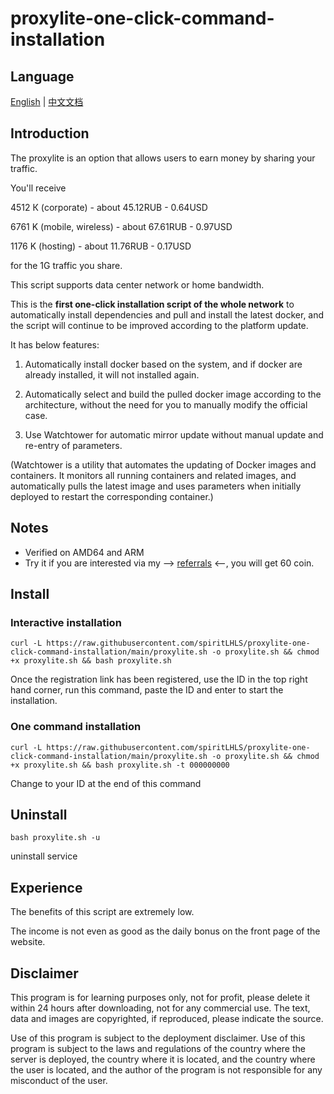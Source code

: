 # proxylite-one-click-command-installation

## Language

[English](README.md) | [中文文档](README_zh.md)

## **Introduction**

The proxylite is an option that allows users to earn money by sharing your traffic.

You'll receive 

4512 К (corporate) - about 45.12RUB - 0.64USD

6761 K (mobile, wireless) - about 67.61RUB - 0.97USD

1176 K (hosting) - about 11.76RUB - 0.17USD

for the 1G traffic you share.

This script supports data center network or home bandwidth.

This is the **first one-click installation script of the whole network** to automatically install dependencies and pull and install the latest docker, and the script will continue to be improved according to the platform update.

It has below features:

1. Automatically install docker based on the system, and if docker are already installed, it will not installed again.

2. Automatically select and build the pulled docker image according to the architecture, without the need for you to manually modify the official case.

3. Use Watchtower for automatic mirror update without manual update and re-entry of parameters.

(Watchtower is a utility that automates the updating of Docker images and containers. It monitors all running containers and related images, and automatically pulls the latest image and uses parameters when initially deployed to restart the corresponding container.)

## Notes

- Verified on AMD64 and ARM
- Try it if you are interested via my --> [referrals](https://proxylite.ru/?r=JLEU2ZZQ) <--, you will get 60 coin.

## Install

### Interactive installation

```shell
curl -L https://raw.githubusercontent.com/spiritLHLS/proxylite-one-click-command-installation/main/proxylite.sh -o proxylite.sh && chmod +x proxylite.sh && bash proxylite.sh
```

Once the registration link has been registered, use the ID in the top right hand corner, run this command, paste the ID and enter to start the installation.

### One command installation

```shell
curl -L https://raw.githubusercontent.com/spiritLHLS/proxylite-one-click-command-installation/main/proxylite.sh -o proxylite.sh && chmod +x proxylite.sh && bash proxylite.sh -t 000000000
```

Change to your ID at the end of this command

## Uninstall

```shell
bash proxylite.sh -u
```

uninstall service

## Experience

The benefits of this script are extremely low.

The income is not even as good as the daily bonus on the front page of the website.

## Disclaimer

This program is for learning purposes only, not for profit, please delete it within 24 hours after downloading, not for any commercial use. The text, data and images are copyrighted, if reproduced, please indicate the source.

Use of this program is subject to the deployment disclaimer. Use of this program is subject to the laws and regulations of the country where the server is deployed, the country where it is located, and the country where the user is located, and the author of the program is not responsible for any misconduct of the user.

